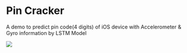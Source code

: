 # Pin Cracker
A demo to predict pin code(4 digits) of iOS device with Accelerometer & Gyro information by LSTM Model

![](/Users/Personals/Desktop/Courses/mobile/pin_cracker/demo.png)



